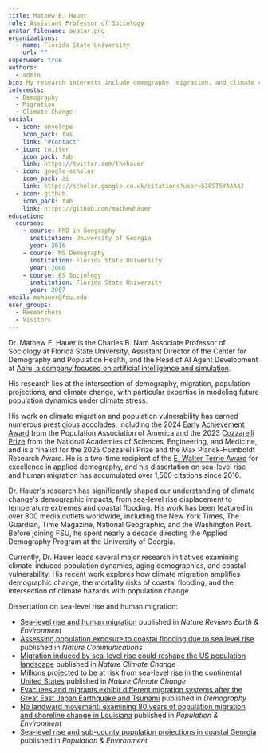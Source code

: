 ```yaml
---
title: Mathew E. Hauer
role: Assistant Professor of Sociology
avatar_filename: avatar.png
organizations:
  - name: Florida State University
    url: ""
superuser: true
authors:
  - admin
bio: My research interests include demography, migration, and climate change.
interests:
  - Demography
  - Migration
  - Climate Change
social:
  - icon: envelope
    icon_pack: fas
    link: "#contact"
  - icon: twitter
    icon_pack: fab
    link: https://twitter.com/thehauer
  - icon: google-scholar
    icon_pack: ai
    link: https://scholar.google.co.uk/citations?user=SI0ST5YAAAAJ
  - icon: github
    icon_pack: fab
    link: https://github.com/mathewhauer
education:
  courses:
    - course: PhD in Geography
      institution: University of Georgia
      year: 2016
    - course: MS Demography
      institution: Florida State University
      year: 2008
    - course: BS Sociology
      institution: Florida State University
      year: 2007
email: mehauer@fsu.edu
user_groups:
  - Researchers
  - Visitors
---
```

Dr. Mathew E. Hauer is the Charles B. Nam Associate Professor of Sociology at Florida State University, Assistant Director of the Center for Demography and Population Health, and the Head of AI Agent Development at [Aaru, a company focused on artificial intelligence and simulation](https://aaru.com/). 

His research lies at the intersection of demography, migration, population projections, and climate change, with particular expertise in modeling future population dynamics under climate stress.

His work on climate migration and population vulnerability has earned numerous prestigious accolades, including the 2024 [Early Achievement Award](https://www.populationassociation.org/about/annual-awards/early-achievement-award#:~:text=The%20Early%20Achievement%20award%20recognizes,scholars%20who%20received%20their%20Ph.) from the Population Association of America and the 2023 [Cozzarelli Prize](http://www.nasonline.org/news-and-multimedia/news/pnas-cozzarelli-2022.html) from the National Academies of Sciences, Engineering, and Medicine, and is a finalist for the 2025 Cozzarelli Prize and the Max Planck-Humboldt Research Award. He is a two-time recipient of the [E. Walter Terrie Award](https://www.sda-demography.org/Terrie-Award) for excellence in applied demography, and his dissertation on sea-level rise and human migration has accumulated over 1,500 citations since 2016.

Dr. Hauer's research has significantly shaped our understanding of climate change's demographic impacts, from sea-level rise displacement to temperature extremes and coastal flooding. His work has been featured in over 800 media outlets worldwide, including the New York Times, The Guardian, Time Magazine, National Geographic, and the Washington Post. Before joining FSU, he spent nearly a decade directing the Applied Demography Program at the University of Georgia.

Currently, Dr. Hauer leads several major research initiatives examining climate-induced population dynamics, aging demographics, and coastal vulnerability. His recent work explores how climate migration amplifies demographic change, the mortality risks of coastal flooding, and the intersection of climate hazards with population change.

Dissertation on sea-level rise and human migration:  
- [Sea-level rise and human migration](https://www.nature.com/articles/s43017-019-0002-9) published in *Nature Reviews Earth & Environment*  
- [Assessing population exposure to coastal flooding due to sea level rise](https://www.nature.com/articles/s41467-021-27260-1) published in *Nature Communications*  
- [Migration induced by sea-level rise could reshape the US population landscape](https://www.nature.com/articles/nclimate3271) published in *Nature Climate Change*  
- [Millions projected to be at risk from sea-level rise in the continental United States](https://www.nature.com/articles/nclimate2961) published in *Nature Climate Change*  
- [Evacuees and migrants exhibit different migration systems after the Great East Japan Earthquake and Tsunami](https://read.dukeupress.edu/demography/article/57/4/1437/168106/Evacuees-and-Migrants-Exhibit-Different-Migration) published in *Demography*  
- [No landward movement: examining 80 years of population migration and shoreline change in Louisiana](https://link.springer.com/article/10.1007/s11111-019-00315-8) published in *Population & Environment*  
- [Sea-level rise and sub-county population projections in coastal Georgia](https://link.springer.com/article/10.1007/s11111-015-0233-8) published in *Population & Environment*






